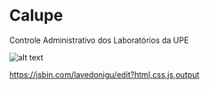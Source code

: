 # Calupe
Controle Administrativo dos Laboratórios da UPE

![alt text](https://i.imgur.com/Jkt05l3.png)

https://jsbin.com/lavedonigu/edit?html,css,js,output
